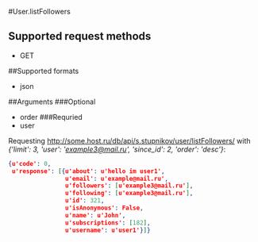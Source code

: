 #User.listFollowers

## Supported request methods 
* GET

##Supported formats
* json

##Arguments
###Optional
* order
###Requried
* user

Requesting http://some.host.ru/db/api/s.stupnikov/user/listFollowers/ with _{'limit': 3, 'user': 'example3@mail.ru', 'since_id': 2, 'order': 'desc'}_:
```json
{u'code': 0,
 u'response': [{u'about': u'hello im user1',
                u'email': u'example@mail.ru',
                u'followers': [u'example3@mail.ru'],
                u'following': [u'example3@mail.ru'],
                u'id': 321,
                u'isAnonymous': False,
                u'name': u'John',
                u'subscriptions': [182],
                u'username': u'user1'}]}
```
